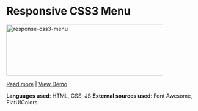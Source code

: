 <h1>Responsive CSS3 Menu</h1>

<img class="wp-image-11 aligncenter" src="http://joashpereira.com/blog/wp-content/uploads/2014/11/response-css3-menu-300x98.png" alt="response-css3-menu" width="410" height="134" />

<a href="http://joashpereira.com/blog/2014/11/01/responsive-css3-menu-bar/" >Read more</a> | 
<a href="http://joashpereira.com/demo/2014/11/responsive-css3-menu-bar/">View Demo</a>

<strong>Languages used</strong>: HTML, CSS, JS
<strong>External sources used</strong>: Font Awesome, FlatUIColors
